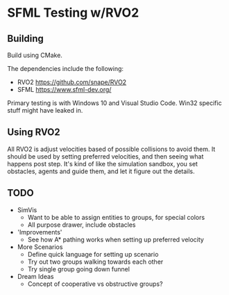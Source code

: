 # SFML Testing w/RVO2

## Building

Build using CMake.

The dependencies include the following:

* RVO2 <https://github.com/snape/RVO2>
* SFML <https://www.sfml-dev.org/>

Primary testing is with Windows 10 and Visual Studio Code.
Win32 specific stuff might have leaked in.

## Using RVO2

All RVO2 is adjust velocities based of possible collisions to avoid them.
It should be used by setting preferred velocities, and then seeing what happens post step.
It's kind of like the simulation sandbox, you set obstacles, agents and guide them, and let it figure out the details.

## TODO

* SimVis
  * Want to be able to assign entities to groups, for special colors
  * All purpose drawer, include obstacles
* 'Improvements'
  * See how A* pathing works when setting up preferred velocity
* More Scenarios
  * Define quick language for setting up scenario
  * Try out two groups walking towards each other
  * Try single group going down funnel
* Dream Ideas
  * Concept of cooperative vs obstructive groups?
